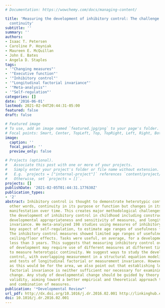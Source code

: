 ```yaml
---
# Documentation: https://wowchemy.com/docs/managing-content/

title: 'Measuring the development of inhibitory control: The challenge of heterotypic
  continuity'
subtitle: ''
summary: ''
authors:
- Isaac T. Petersen
- Caroline P. Hoyniak
- Maureen E. McQuillan
- John E. Bates
- Angela D. Staples
tags:
- '"Changing measures"'
- '"Executive function"'
- '"Inhibitory control"'
- '"Longitudinal factorial invariance"'
- '"Meta-analysis"'
- '"Self-regulation"'
categories: []
date: '2016-06-01'
lastmod: 2021-02-04T20:44:31-05:00
featured: false
draft: false

# Featured image
# To use, add an image named `featured.jpg/png` to your page's folder.
# Focal points: Smart, Center, TopLeft, Top, TopRight, Left, Right, BottomLeft, Bottom, BottomRight.
image:
  caption: ''
  focal_point: ''
  preview_only: false

# Projects (optional).
#   Associate this post with one or more of your projects.
#   Simply enter your project's folder or file name without extension.
#   E.g. `projects = ["internal-project"]` references `content/project/deep-learning/index.md`.
#   Otherwise, set `projects = []`.
projects: []
publishDate: '2021-02-05T01:44:31.177630Z'
publication_types:
- '2'
abstract: Inhibitory control is thought to demonstrate heterotypic continuity, in
  other words, continuity in its purpose or function but changes in its behavioral
  manifestation over time. This creates major methodological challenges for studying
  the development of inhibitory control in childhood including construct validity,
  developmental appropriateness and sensitivity of measures, and longitudinal factorial
  invariance. We meta-analyzed 198 studies using measures of inhibitory control, a
  key aspect of self-regulation, to estimate age ranges of usefulness for each measure.
  The inhibitory control measures showed limited age ranges of usefulness owing to
  ceiling/floor effects. Tasks were useful, on average, for a developmental span of
  less than 3 years. This suggests that measuring inhibitory control over longer spans
  of development may require use of different measures at different time points, seeking
  to measure heterotypic continuity. We suggest ways to study the development of inhibitory
  control, with overlapping measurement in a structural equation modeling framework
  and tests of longitudinal factorial or measurement invariance. However, as valuable
  as this would be for the area, we also point out that establishing longitudinal
  factorial invariance is neither sufficient nor necessary for examining developmental
  change. Any study of developmental change should be guided by theory and construct
  validity, aiming toward a better empirical and theoretical approach to the selection
  and combination of measures.
publication: '*Developmental Review*'
url_pdf: http://dx.doi.org/10.1016/j.dr.2016.02.001 http://linkinghub.elsevier.com/retrieve/pii/S0273229716000034
doi: 10.1016/j.dr.2016.02.001
---
```


